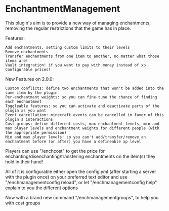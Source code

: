 # EnchantmentManagement


This plugin's aim is to provide a new way of managing enchantments, removing the regular restrictions that the game has in place.

Features:

    Add enchantments, setting custom limits to their levels
    Remove enchantments
    Transfer enchantments from one item to another, no matter what those items are!
    Vault integration! if you want to pay with money instead of xp
    Configurable prices!

New Features on 2.0.0:

    Custom conflicts: define two enchantments that won't be added into the same item by the plugin
    Per-enchantment weights: so you can fine-tune the chance of finding each enchantment
    Toggleable features: so you can activate and deactivate parts of the plugin as you want
    Event cancellation: minecraft events can be cancelled in favor of this plugin's interactions
    Cost groups: define different costs, max enchantment levels, min and max player levels and enchantment weights for different people (with the appropriate permission)
    Min and max player levels: so you can't add/transfer/remove an enchantment before (or after) you have a defineable xp level


Players can use "/enchcost" to get the price for enchanting/disenchanting/transfering enchantments on the item(s) they hold in their hand!

All of it is configurable either open the config.yml (after starting a server with the plugin once) on your preferred text editor and use "/enchmanagementconfig reload", or let "/enchmanagementconfig help" explain to you the different options

Now with a brand new command "/enchmanagementgroups", to help you with cost groups
